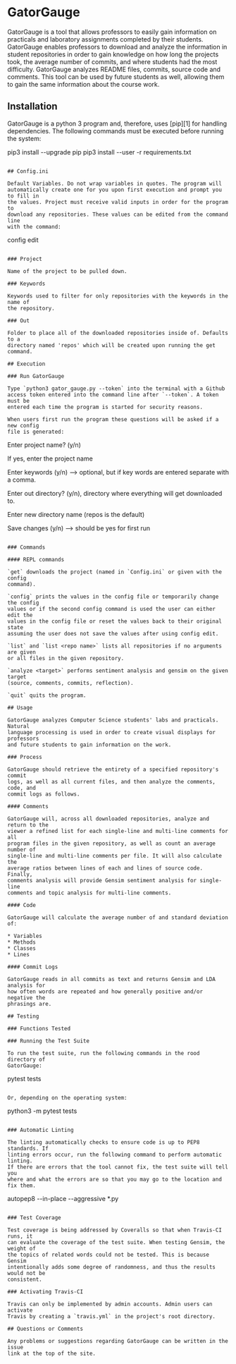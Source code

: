 # GatorGauge

GatorGauge is a tool that allows professors to easily gain information on
practicals and laboratory assignments completed by their students. GatorGauge
enables professors to download and analyze the information in student
repositories in order to gain knowledge on how long the projects took, the
average number of commits, and where students had the most difficulty.
GatorGauge analyzes README files, commits, source code and comments. This tool
can be used by future students as well, allowing them to gain the same
information about the course work.

## Installation

GatorGauge is a python 3 program and, therefore, uses [pip][1] for handling
dependencies. The following commands must be executed before running the
system:

pip3 install --upgrade pip
pip3 install --user -r requirements.txt
```

## Config.ini

Default Variables. Do not wrap variables in quotes. The program will
automatically create one for you upon first execution and prompt you to fill in
the values. Project must receive valid inputs in order for the program to
download any repositories. These values can be edited from the command line
with the command:

```
config edit
```

### Project

Name of the project to be pulled down.

### Keywords

Keywords used to filter for only repositories with the keywords in the name of
the repository.

### Out

Folder to place all of the downloaded repositories inside of. Defaults to a
directory named 'repos' which will be created upon running the get command.

## Execution

### Run GatorGauge

Type `python3 gator_gauge.py --token` into the terminal with a Github
access token entered into the command line after `--token`. A token must be
entered each time the program is started for security reasons.

When users first run the program these questions will be asked if a new config
file is generated:

```
Enter project name? (y/n)

  If yes, enter the project name

Enter keywords (y/n) --> optional, but if key words are entered separate with
a comma.

Enter out directory? (y/n), directory where everything will get downloaded to.

  Enter new directory name (repos is the default)

Save changes (y/n) --> should be yes for first run
```

### Commands

#### REPL commands

`get` downloads the project (named in `Config.ini` or given with the config
command).

`config` prints the values in the config file or temporarily change the config
values or if the second config command is used the user can either edit the
values in the config file or reset the values back to their original state
assuming the user does not save the values after using config edit.

`list` and `list <repo name>` lists all repositories if no arguments are given
or all files in the given repository.

`analyze <target>` performs sentiment analysis and gensim on the given target
(source, comments, commits, reflection).

`quit` quits the program.

## Usage

GatorGauge analyzes Computer Science students' labs and practicals. Natural
language processing is used in order to create visual displays for professors
and future students to gain information on the work.

### Process

GatorGauge should retrieve the entirety of a specified repository's commit
logs, as well as all current files, and then analyze the comments, code, and
commit logs as follows.

#### Comments

GatorGauge will, across all downloaded repositories, analyze and return to the
viewer a refined list for each single-line and multi-line comments for all
program files in the given repository, as well as count an average number of
single-line and multi-line comments per file. It will also calculate the
average ratios between lines of each and lines of source code.  Finally,
comments analysis will provide Gensim sentiment analysis for single-line
comments and topic analysis for multi-line comments.

#### Code

GatorGauge will calculate the average number of and standard deviation of:

* Variables
* Methods
* Classes
* Lines

#### Commit Logs

GatorGauge reads in all commits as text and returns Gensim and LDA analysis for
how often words are repeated and how generally positive and/or negative the
phrasings are.

## Testing

### Functions Tested

### Running the Test Suite

To run the test suite, run the following commands in the rood directory of
GatorGauge:

```
pytest tests
```

Or, depending on the operating system:

```
python3 -m pytest tests
```

### Automatic Linting

The linting automatically checks to ensure code is up to PEP8 standards. If
linting errors occur, run the following command to perform automatic linting.
If there are errors that the tool cannot fix, the test suite will tell you
where and what the errors are so that you may go to the location and fix them.

```
autopep8 --in-place --aggressive *.py
```

### Test Coverage

Test coverage is being addressed by Coveralls so that when Travis-CI runs, it
can evaluate the coverage of the test suite. When testing Gensim, the weight of
the topics of related words could not be tested. This is because Gensim
intentionally adds some degree of randomness, and thus the results would not be
consistent.

### Activating Travis-CI

Travis can only be implemented by admin accounts. Admin users can activate
Travis by creating a `travis.yml` in the project's root directory.

## Questions or Comments

Any problems or suggestions regarding GatorGauge can be written in the issue
link at the top of the site.

